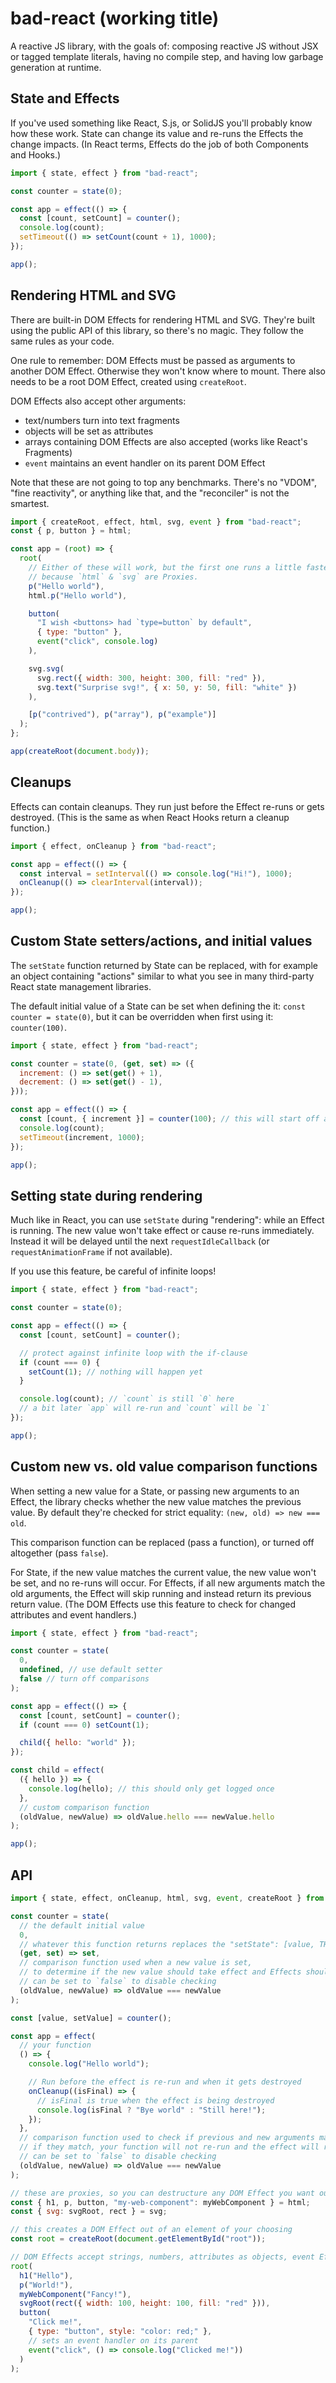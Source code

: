 # bad-react (working title)

A reactive JS library, with the goals of: composing reactive JS without JSX or tagged template literals, having no compile step, and having low garbage generation at runtime.

## State and Effects

If you've used something like React, S.js, or SolidJS you'll probably know how these work. State can change its value and re-runs the Effects the change impacts. (In React terms, Effects do the job of both Components and Hooks.)

```js
import { state, effect } from "bad-react";

const counter = state(0);

const app = effect(() => {
  const [count, setCount] = counter();
  console.log(count);
  setTimeout(() => setCount(count + 1), 1000);
});

app();
```

## Rendering HTML and SVG

There are built-in DOM Effects for rendering HTML and SVG. They're built using the public API of this library, so there's no magic. They follow the same rules as your code.

One rule to remember: DOM Effects must be passed as arguments to another DOM Effect. Otherwise they won't know where to mount. There also needs to be a root DOM Effect, created using `createRoot`.

DOM Effects also accept other arguments:

- text/numbers turn into text fragments
- objects will be set as attributes
- arrays containing DOM Effects are also accepted (works like React's Fragments)
- `event` maintains an event handler on its parent DOM Effect

Note that these are not going to top any benchmarks. There's no "VDOM", "fine reactivity", or anything like that, and the "reconciler" is not the smartest.

```js
import { createRoot, effect, html, svg, event } from "bad-react";
const { p, button } = html;

const app = (root) => {
  root(
    // Either of these will work, but the first one runs a little faster,
    // because `html` & `svg` are Proxies.
    p("Hello world"),
    html.p("Hello world"),

    button(
      "I wish <buttons> had `type=button` by default",
      { type: "button" },
      event("click", console.log)
    ),

    svg.svg(
      svg.rect({ width: 300, height: 300, fill: "red" }),
      svg.text("Surprise svg!", { x: 50, y: 50, fill: "white" })
    ),

    [p("contrived"), p("array"), p("example")]
  );
};

app(createRoot(document.body));
```

## Cleanups

Effects can contain cleanups. They run just before the Effect re-runs or gets destroyed. (This is the same as when React Hooks return a cleanup function.)

```js
import { effect, onCleanup } from "bad-react";

const app = effect(() => {
  const interval = setInterval(() => console.log("Hi!"), 1000);
  onCleanup(() => clearInterval(interval));
});

app();
```

## Custom State setters/actions, and initial values

The `setState` function returned by State can be replaced, with for example an object containing "actions" similar to what you see in many third-party React state management libraries.

The default initial value of a State can be set when defining the it: `const counter = state(0)`, but it can be overridden when first using it: `counter(100)`.

```js
import { state, effect } from "bad-react";

const counter = state(0, (get, set) => ({
  increment: () => set(get() + 1),
  decrement: () => set(get() - 1),
}));

const app = effect(() => {
  const [count, { increment }] = counter(100); // this will start off at `100` instead of `0`
  console.log(count);
  setTimeout(increment, 1000);
});

app();
```

## Setting state during rendering

Much like in React, you can use `setState` during "rendering": while an Effect is running. The new value won't take effect or cause re-runs immediately. Instead it will be delayed until the next `requestIdleCallback` (or `requestAnimationFrame` if not available).

If you use this feature, be careful of infinite loops!

```js
import { state, effect } from "bad-react";

const counter = state(0);

const app = effect(() => {
  const [count, setCount] = counter();

  // protect against infinite loop with the if-clause
  if (count === 0) {
    setCount(1); // nothing will happen yet
  }

  console.log(count); // `count` is still `0` here
  // a bit later `app` will re-run and `count` will be `1`
});

app();
```

## Custom new vs. old value comparison functions

When setting a new value for a State, or passing new arguments to an Effect, the library checks whether the new value matches the previous value. By default they're checked for strict equality: `(new, old) => new === old`.

This comparison function can be replaced (pass a function), or turned off altogether (pass `false`).

For State, if the new value matches the current value, the new value won't be set, and no re-runs will occur. For Effects, if all new arguments match the old arguments, the Effect will skip running and instead return its previous return value. (The DOM Effects use this feature to check for changed attributes and event handlers.)

```js
import { state, effect } from "bad-react";

const counter = state(
  0,
  undefined, // use default setter
  false // turn off comparisons
);

const app = effect(() => {
  const [count, setCount] = counter();
  if (count === 0) setCount(1);

  child({ hello: "world" });
});

const child = effect(
  ({ hello }) => {
    console.log(hello); // this should only get logged once
  },
  // custom comparison function
  (oldValue, newValue) => oldValue.hello === newValue.hello
);

app();
```

<!-- ## Keyed State and Effects

When using State or Effects conditionally or inside loops, be sure to use keys. These work the same way as Component keys in React: the key helps the library find the correct instance, even if it moves around or something else takes its place.

As in React, Effects of a different type (like p() and strong()) sharing the same key won't get confused together. Keys are also scoped to the current parent Effect, so you can't use them to "re-parent" an Effect.

```js
import { effect, state, createRoot } from "bad-react";

const data = [];
for (let index = 0; index < 100; index++) {
  data.push({ id: Math.random() });
}
const dataStorage = state(
  data,
  (get, set) => () => {
    console.log("Sorting");
    return set(get().sort());
  },
  false
);

const app = effect((root) => {
  const [data, sortData] = dataStorage();

  for (const { id } of data) {
    child.key(id)();
  }

  root(button("Sort", event("click", sortData)));
});

const child = effect(() => {
  console.log("This should log 100 times initially, and 0 times after clicking the button");
});

app(createRoot(document.body));
``` -->

<!-- ## Global state

A special kind of State where one value is shared by each Effect that accesses it.

```js
import { globalState, effect } from "bad-react";

const counter = globalState(0);

const app = effect(() => {
  for (let index = 0; index < 10; index++) {
    child();
  }
});

const child = effect(() => {
  const [count] = counter();
  console.log(count);
});

app();

const [count, setCount] = counter();
setCount(1); // all 10 children will log "1"
``` -->

## API

```js
import { state, effect, onCleanup, html, svg, event, createRoot } from "bad-react";

const counter = state(
  // the default initial value
  0,
  // whatever this function returns replaces the "setState": [value, THIS_HERE]
  (get, set) => set,
  // comparison function used when a new value is set,
  // to determine if the new value should take effect and Effects should re-run
  // can be set to `false` to disable checking
  (oldValue, newValue) => oldValue === newValue
);

const [value, setValue] = counter();

const app = effect(
  // your function
  () => {
    console.log("Hello world");

    // Run before the effect is re-run and when it gets destroyed
    onCleanup((isFinal) => {
      // isFinal is true when the effect is being destroyed
      console.log(isFinal ? "Bye world" : "Still here!");
    });
  },
  // comparison function used to check if previous and new arguments match
  // if they match, your function will not re-run and the effect will return its previous value
  // can be set to `false` to disable checking
  (oldValue, newValue) => oldValue === newValue
);

// these are proxies, so you can destructure any DOM Effect you want out of them
const { h1, p, button, "my-web-component": myWebComponent } = html;
const { svg: svgRoot, rect } = svg;

// this creates a DOM Effect out of an element of your choosing
const root = createRoot(document.getElementById("root"));

// DOM Effects accept strings, numbers, attributes as objects, event Effects, and other DOM Effects
root(
  h1("Hello"),
  p("World!"),
  myWebComponent("Fancy!"),
  svgRoot(rect({ width: 100, height: 100, fill: "red" })),
  button(
    "Click me!",
    { type: "button", style: "color: red;" },
    // sets an event handler on its parent
    event("click", () => console.log("Clicked me!"))
  )
);
```
